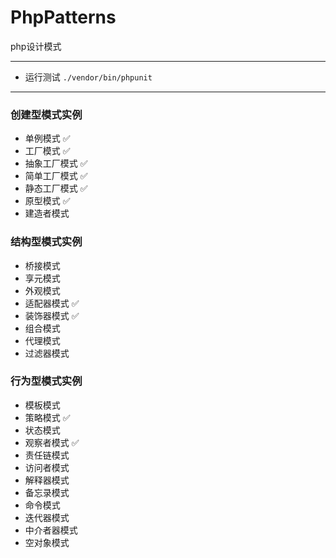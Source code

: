 # PhpPatterns
php设计模式
***

- 运行测试 `./vendor/bin/phpunit`

***
### 创建型模式实例
- 单例模式 ✅
- 工厂模式 ✅
- 抽象工厂模式 ✅
- 简单工厂模式 ✅
- 静态工厂模式 ✅
- 原型模式 ✅
- 建造者模式
### 结构型模式实例
- 桥接模式
- 享元模式
- 外观模式
- 适配器模式 ✅
- 装饰器模式 ✅
- 组合模式
- 代理模式
- 过滤器模式
### 行为型模式实例
- 模板模式
- 策略模式 ✅
- 状态模式
- 观察者模式 ✅
- 责任链模式
- 访问者模式
- 解释器模式
- 备忘录模式
- 命令模式
- 迭代器模式
- 中介者器模式
- 空对象模式
